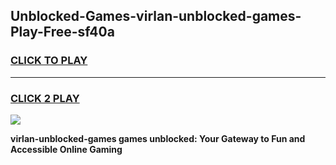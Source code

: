 
## Unblocked-Games-virlan-unblocked-games-Play-Free-sf40a
<h3>
<a href="https://premium76.site?title=virlan-unblocked-games&ref=18A">CLICK TO PLAY</a></h3>
<hr>

<h3>
<a href="https://premium76.site?title=virlan-unblocked-games&ref=18A">CLICK 2 PLAY</a>
  
</h3>

<a href="https://premium76.site?title=virlan-unblocked-games&ref=18A"><img src="https://clearcache.store/games.png"></a>


**virlan-unblocked-games games unblocked: Your Gateway to Fun and Accessible Online Gaming**
